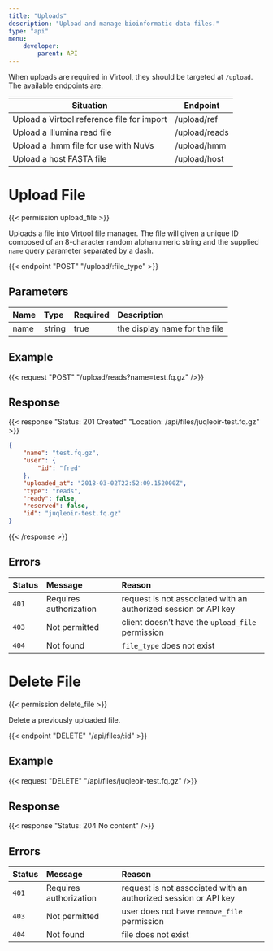 ```yaml
---
title: "Uploads"
description: "Upload and manage bioinformatic data files."
type: "api"
menu:
    developer:
        parent: API
---
```


When uploads are required in Virtool, they should be targeted at ``/upload``. The available endpoints are:

| Situation                                  | Endpoint      |
| ------------------------------------------ | ------------- |
| Upload a Virtool reference file for import | /upload/ref   |
| Upload a Illumina read file                | /upload/reads |
| Upload a .hmm file for use with NuVs       | /upload/hmm   |
| Upload a host FASTA file                   | /upload/host  |

# Upload File

{{< permission upload_file >}}

Uploads a file into Virtool file manager. The file will given a unique ID composed of an 8-character random alphanumeric string and the supplied ``name`` query parameter separated by a dash.

{{< endpoint "POST" "/upload/:file_type" >}}

## Parameters

| Name | Type   | Required | Description                   |
| :--- | :----- | :------- | :---------------------------- |
| name | string | true     | the display name for the file |

## Example

{{< request "POST" "/upload/reads?name=test.fq.gz" />}}

## Response

{{< response "Status: 201 Created" "Location: /api/files/juqleoir-test.fq.gz" >}}
```json
{
	"name": "test.fq.gz",
	"user": {
		"id": "fred"
	},
	"uploaded_at": "2018-03-02T22:52:09.152000Z",
	"type": "reads",
	"ready": false,
	"reserved": false,
	"id": "juqleoir-test.fq.gz"
}
```
{{< /response >}}

## Errors

| Status | Message                | Reason                                                          |
| :----- | :--------------------- | :-------------------------------------------------------------- |
| `401`  | Requires authorization | request is not associated with an authorized session or API key |
| `403`  | Not permitted          | client doesn't have the `upload_file` permission                |
| `404`  | Not found              | `file_type` does not exist                                      |


# Delete File

{{< permission delete_file >}}

Delete a previously uploaded file.

{{< endpoint "DELETE" "/api/files/:id" >}}

## Example
{{< request "DELETE" "/api/files/juqleoir-test.fq.gz" />}}

## Response

{{< response "Status: 204 No content" />}}

## Errors

| Status | Message                | Reason                                                          |
| :----- | :--------------------- | :-------------------------------------------------------------- |
| `401`  | Requires authorization | request is not associated with an authorized session or API key |
| `403`  | Not permitted          | user does not have `remove_file` permission                     |
| `404`  | Not found              | file does not exist                                             |

